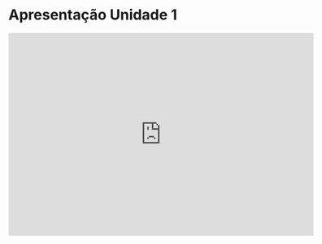 # Apresentação Unidade 1 

<iframe width="600" height="400" src="https://www.youtube.com/embed/deTP5bRTVik?si=PG-ajhNsyURpB2qT" title="YouTube video player" frameborder="0" allow="accelerometer; autoplay; clipboard-write; encrypted-media; gyroscope; picture-in-picture; web-share" referrerpolicy="strict-origin-when-cross-origin" allowfullscreen></iframe>